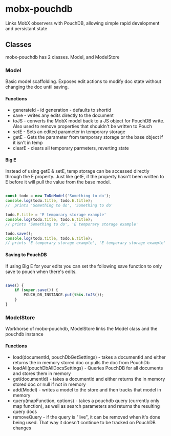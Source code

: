 # mobx-pouchdb

Links MobX observers with PouchDB, allowing simple rapid development and persistant state

## Classes

mobx-pouchdb has 2 classes. Model, and ModelStore

### Model

Basic model scaffolding. Exposes edit actions to modify doc state without changing the doc until saving.

#### Functions

- generateId - id generation - defaults to shortid
- save - writes any edits directly to the document
- toJS - converts the MobX model back to a JS object for PouchDB write. Also used to remove properties that shouldn't be written to Pouch
- setE - Sets an edited parameter in temporary storage
- getE - Gets the parameter from temporary storage or the base object if it isn't in temp
- clearE - clears all temporary parmeters, reverting state

#### Big E

Instead of using getE & setE, temp storage can be accessed directly through the E property. Just like getE, if the property hasn't been written to E before it will pull the value from the base model.


```javascript

const todo = new ToDoModel('Something to do');
console.log(todo.title, todo.E.title);
//  prints 'Something to do', 'Something to do'

todo.E.title = 'E temporary storage example'
console.log(todo.title, todo.E.title);
// prints 'Something to do', 'E temporary storage example'

todo.save();
console.log(todo.title, todo.E.title);
// prints 'E temporary storage example', 'E temporary storage example'

```


#### Saving to PouchDB

If using Big E for your edits you can set the following save function to only save to pouch when there's edits.

```javascript

save() {
    if (super.save()) {
        POUCH_DB_INSTANCE.put(this.toJS());
    }
}
```

### ModelStore

Workhorse of mobx-pouchdb, ModelStore links the Model class and the pouchdb instance

#### Functions

- load(documentId, pouchDbGetSettings) - takes a documentId and either returns the in memory stored doc or pulls the doc from PouchDb
- loadAll(pouchDbAllDocsSettings) - Queries PouchDB for all documents and stores them in memory
- get(documentId) - takes a documentId and either returns the in memory stored doc or null if not in memory
- add(Model) - writes a model to the store and then tracks that model in memory
- query(mapFunction, options) - takes a pouchdb query (currently only map function), as well as search parameters and returns the resulting query docs
- removeQuery - if the query is "live", it can be removed when it's done being used. That way it doesn't continue to be tracked on PouchDB changes
